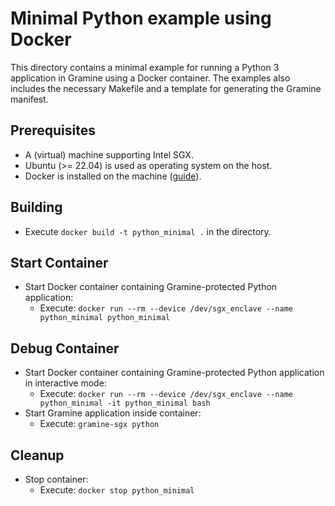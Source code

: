 # Minimal Python example using Docker

This directory contains a minimal example for running a Python 3 application in Gramine using a Docker container.
The examples also includes the necessary Makefile and a template for generating the Gramine manifest.


## Prerequisites

- A (virtual) machine supporting Intel SGX.
- Ubuntu (>= 22.04) is used as operating system on the host.
- Docker is installed on the machine ([guide](https://docs.docker.com/engine/install/ubuntu/)).


## Building

- Execute `docker build -t python_minimal .` in the directory.


## Start Container

- Start Docker container containing Gramine-protected Python application:
  - Execute: `docker run --rm --device /dev/sgx_enclave --name python_minimal python_minimal`


## Debug Container

- Start Docker container containing Gramine-protected Python application in interactive mode:
  - Execute: `docker run --rm --device /dev/sgx_enclave --name python_minimal -it python_minimal bash`
- Start Gramine application inside container:
  - Execute: `gramine-sgx python`


## Cleanup

- Stop container:
  - Execute: `docker stop python_minimal`
